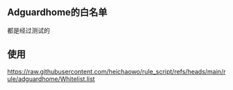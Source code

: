 ## Adguardhome的白名单
都是经过测试的
## 使用
https://raw.githubusercontent.com/heichaowo/rule_script/refs/heads/main/rule/adguardhome/Whitelist.list
